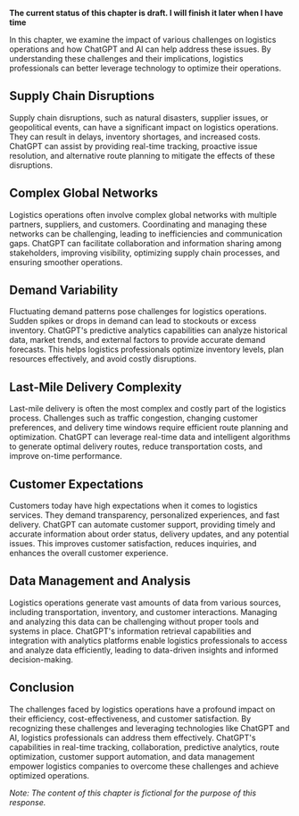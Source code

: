 **The current status of this chapter is draft. I will finish it later when I have time**

In this chapter, we examine the impact of various challenges on logistics operations and how ChatGPT and AI can help address these issues. By understanding these challenges and their implications, logistics professionals can better leverage technology to optimize their operations.

Supply Chain Disruptions
------------------------

Supply chain disruptions, such as natural disasters, supplier issues, or geopolitical events, can have a significant impact on logistics operations. They can result in delays, inventory shortages, and increased costs. ChatGPT can assist by providing real-time tracking, proactive issue resolution, and alternative route planning to mitigate the effects of these disruptions.

Complex Global Networks
-----------------------

Logistics operations often involve complex global networks with multiple partners, suppliers, and customers. Coordinating and managing these networks can be challenging, leading to inefficiencies and communication gaps. ChatGPT can facilitate collaboration and information sharing among stakeholders, improving visibility, optimizing supply chain processes, and ensuring smoother operations.

Demand Variability
------------------

Fluctuating demand patterns pose challenges for logistics operations. Sudden spikes or drops in demand can lead to stockouts or excess inventory. ChatGPT's predictive analytics capabilities can analyze historical data, market trends, and external factors to provide accurate demand forecasts. This helps logistics professionals optimize inventory levels, plan resources effectively, and avoid costly disruptions.

Last-Mile Delivery Complexity
-----------------------------

Last-mile delivery is often the most complex and costly part of the logistics process. Challenges such as traffic congestion, changing customer preferences, and delivery time windows require efficient route planning and optimization. ChatGPT can leverage real-time data and intelligent algorithms to generate optimal delivery routes, reduce transportation costs, and improve on-time performance.

Customer Expectations
---------------------

Customers today have high expectations when it comes to logistics services. They demand transparency, personalized experiences, and fast delivery. ChatGPT can automate customer support, providing timely and accurate information about order status, delivery updates, and any potential issues. This improves customer satisfaction, reduces inquiries, and enhances the overall customer experience.

Data Management and Analysis
----------------------------

Logistics operations generate vast amounts of data from various sources, including transportation, inventory, and customer interactions. Managing and analyzing this data can be challenging without proper tools and systems in place. ChatGPT's information retrieval capabilities and integration with analytics platforms enable logistics professionals to access and analyze data efficiently, leading to data-driven insights and informed decision-making.

Conclusion
----------

The challenges faced by logistics operations have a profound impact on their efficiency, cost-effectiveness, and customer satisfaction. By recognizing these challenges and leveraging technologies like ChatGPT and AI, logistics professionals can address them effectively. ChatGPT's capabilities in real-time tracking, collaboration, predictive analytics, route optimization, customer support automation, and data management empower logistics companies to overcome these challenges and achieve optimized operations.

*Note: The content of this chapter is fictional for the purpose of this response.*
